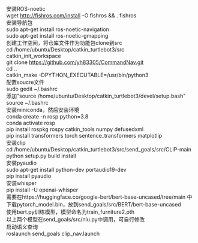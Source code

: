 安装ROS-noetic<br />
wget http://fishros.com/install -O fishros && . fishros<br />
安装导航包<br />
sudo apt-get install ros-noetic-navigation<br />
sudo apt-get install ros-noetic-gmapping<br />
创建工作空间，将仓库文件作为功能包clone到src<br />
cd /home/ubuntu/Desktop/catkin_turtlebot3/src<br />
catkin_init_workspace<br />
git clone https://github.com/yh83305/CommandNav.git<br />
cd ..<br />
catkin_make -DPYTHON_EXECUTABLE=/usr/bin/python3<br />
配置soucre文件<br />
sudo  gedit ~/.bashrc<br />
添加"source /home/ubuntu/Desktop/catkin_turtlebot3/devel/setup.bash"<br />
source ~/.bashrc<br />
安装miniconda，然后安装环境<br />
conda create -n rosp python=3.8<br />
conda activate rosp<br />
pip install rospkg rospy catkin_tools numpy defusedxml<br />
pip install transformers torch sentence_transformers matplotlip<br />
安装clip<br />
cd /home/ubuntu/Desktop/catkin_turtlebot3/src/send_goals/src/CLIP-main<br />
python setup.py build install<br />
安装pyaudio<br />
sudo apt-get install python-dev portaudio19-dev<br />
pip install pyaudio<br />
安装whisper<br />
pip install -U openai-whisper<br />
需要在https://huggingface.co/google-bert/bert-base-uncased/tree/main 中下载pytorch_model.bin，放到send_goals/src/BERT/bert-base-uncased<br />
使用bert.py训练模型，模型命名为train_furniture2.pth<br />
以上两个模型在send_goals/src/nlu.py中调用，可自行修改<br />
启动语义查询<br />
roslaunch send_goals clip_nav.launch<br />
